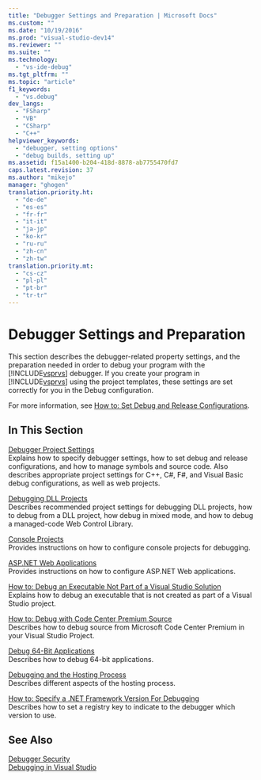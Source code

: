 ```yaml
---
title: "Debugger Settings and Preparation | Microsoft Docs"
ms.custom: ""
ms.date: "10/19/2016"
ms.prod: "visual-studio-dev14"
ms.reviewer: ""
ms.suite: ""
ms.technology: 
  - "vs-ide-debug"
ms.tgt_pltfrm: ""
ms.topic: "article"
f1_keywords: 
  - "vs.debug"
dev_langs: 
  - "FSharp"
  - "VB"
  - "CSharp"
  - "C++"
helpviewer_keywords: 
  - "debugger, setting options"
  - "debug builds, setting up"
ms.assetid: f15a1400-b204-418d-8878-ab7755470fd7
caps.latest.revision: 37
ms.author: "mikejo"
manager: "ghogen"
translation.priority.ht: 
  - "de-de"
  - "es-es"
  - "fr-fr"
  - "it-it"
  - "ja-jp"
  - "ko-kr"
  - "ru-ru"
  - "zh-cn"
  - "zh-tw"
translation.priority.mt: 
  - "cs-cz"
  - "pl-pl"
  - "pt-br"
  - "tr-tr"
---
```

# Debugger Settings and Preparation
This section describes the debugger-related property settings, and the preparation needed in order to debug your program with the [!INCLUDE[vsprvs](../code-quality/includes/vsprvs_md.md)] debugger. If you create your program in [!INCLUDE[vsprvs](../code-quality/includes/vsprvs_md.md)] using the project templates, these settings are set correctly for you in the Debug configuration.  
  
 For more information, see [How to: Set Debug and Release Configurations](../debugger/how-to--set-debug-and-release-configurations.md).  
  
## In This Section  
 [Debugger Project Settings](../debugger/debugger-project-settings.md)  
 Explains how to specify debugger settings, how to set debug and release configurations, and how to manage symbols and source code. Also describes appropriate project settings for C++, C#, F#, and Visual Basic debug configurations, as well as web projects.  
  
 [Debugging DLL Projects](../debugger/debugging-dll-projects.md)  
 Describes recommended project settings for debugging DLL projects, how to debug from a DLL project, how debug in mixed mode, and how to debug a managed-code Web Control Library.  
  
 [Console Projects](../debugger/debugging-preparation--console-projects.md)  
 Provides instructions on how to configure console projects for debugging.  
  
 [ASP.NET Web Applications](../debugger/debugging-preparation--asp.net-web-applications.md)  
 Provides instructions on how to configure ASP.NET Web applications.  
  
 [How to: Debug an Executable Not Part of a Visual Studio Solution](../debugger/how-to--debug-an-executable-not-part-of-a-visual-studio-solution.md)  
 Explains how to debug an executable that is not created as part of a Visual Studio project.  
  
 [How to: Debug with Code Center Premium Source](../debugger/how-to--debug-with-code-center-premium-source.md)  
 Describes how to debug source from Microsoft Code Center Premium in your Visual Studio Project.  
  
 [Debug 64-Bit Applications](../debugger/debug-64-bit-applications.md)  
 Describes how to debug 64-bit applications.  
  
 [Debugging and the Hosting Process](../debugger/debugging-and-the-hosting-process.md)  
 Describes different aspects of the hosting process.  
  
 [How to: Specify a .NET Framework Version For Debugging](../debugger/how-to--specify-a-.net-framework-version-for-debugging.md)  
 Describes how to set a registry key to indicate to the debugger which version to use.  
  
## See Also  
 [Debugger Security](../debugger/debugger-security.md)   
 [Debugging in Visual Studio](../debugger/debugging-in-visual-studio.md)
